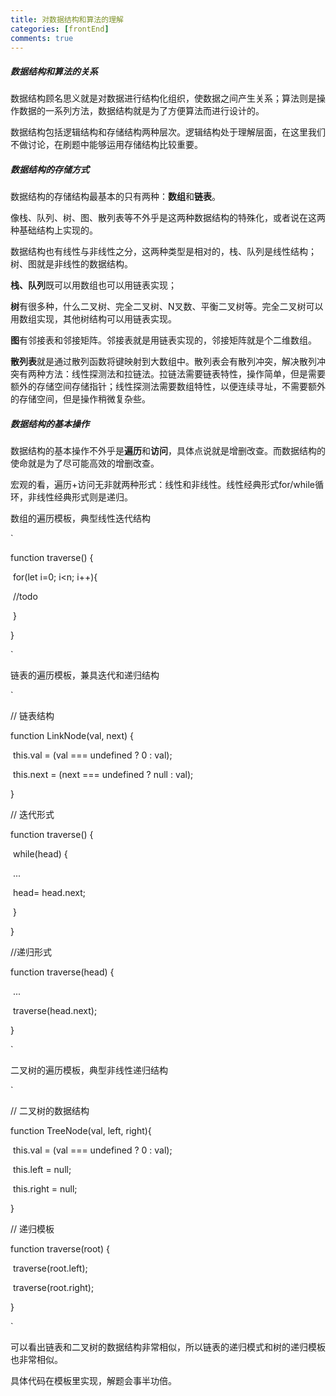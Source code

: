 ```yaml
---
title: 对数据结构和算法的理解
categories: [frontEnd]
comments: true
---
```

##### 数据结构和算法的关系

数据结构顾名思义就是对数据进行结构化组织，使数据之间产生关系；算法则是操作数据的一系列方法，数据结构就是为了方便算法而进行设计的。

数据结构包括逻辑结构和存储结构两种层次。逻辑结构处于理解层面，在这里我们不做讨论，在刷题中能够运用存储结构比较重要。



##### 数据结构的存储方式

数据结构的存储结构最基本的只有两种：**数组**和**链表**。

像栈、队列、树、图、散列表等不外乎是这两种数据结构的特殊化，或者说在这两种基础结构上实现的。

数据结构也有线性与非线性之分，这两种类型是相对的，栈、队列是线性结构；树、图就是非线性的数据结构。

**栈、队列**既可以用数组也可以用链表实现；

**树**有很多种，什么二叉树、完全二叉树、N叉数、平衡二叉树等。完全二叉树可以用数组实现，其他树结构可以用链表实现。

**图**有邻接表和邻接矩阵。邻接表就是用链表实现的，邻接矩阵就是个二维数组。

**散列表**就是通过散列函数将键映射到大数组中。散列表会有散列冲突，解决散列冲突有两种方法：线性探测法和拉链法。拉链法需要链表特性，操作简单，但是需要额外的存储空间存储指针；线性探测法需要数组特性，以便连续寻址，不需要额外的存储空间，但是操作稍微复杂些。

 

##### 数据结构的基本操作

数据结构的基本操作不外乎是**遍历**和**访问**，具体点说就是增删改查。而数据结构的使命就是为了尽可能高效的增删改查。

宏观的看，遍历+访问无非就两种形式：线性和非线性。线性经典形式for/while循环，非线性经典形式则是递归。

数组的遍历模板，典型线性迭代结构

`

function traverse() {

​	for(let i=0; i<n; i++){

​		//todo

​	}

}

`

链表的遍历模板，兼具迭代和递归结构

`

// 链表结构

function LinkNode(val, next) {

​	this.val =  (val === undefined ? 0 : val);

​	this.next =  (next === undefined ? null : val);

}

// 迭代形式

function traverse() {

​	while(head) {

​		...

​		head= head.next;

​	}

}

//递归形式

function traverse(head) {

​	...

​	traverse(head.next);

}	

`

二叉树的遍历模板，典型非线性递归结构

`

// 二叉树的数据结构

function TreeNode(val, left, right){

​	this.val = (val === undefined ? 0 : val);

​	this.left = null;

​	this.right = null;

}

// 递归模板

function traverse(root) {

​	traverse(root.left);

​	traverse(root.right);

}

`

可以看出链表和二叉树的数据结构非常相似，所以链表的递归模式和树的递归模板也非常相似。

具体代码在模板里实现，解题会事半功倍。


